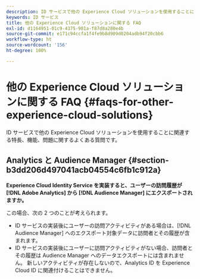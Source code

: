 ```yaml
---
description: ID サービスで他の Experience Cloud ソリューションを使用することに関連する特長、機能、問題に関するよくある質問です。
keywords: ID サービス
title: 他の Experience Cloud ソリューションに関する FAQ
exl-id: d1164951-01c9-4375-981a-f87d8a280e4b
source-git-commit: e171c94ccfa1f4fe9b8d909d0204adb94f20cbb6
workflow-type: ht
source-wordcount: '156'
ht-degree: 100%

---
```


# 他の Experience Cloud ソリューションに関する FAQ {#faqs-for-other-experience-cloud-solutions}

ID サービスで他の Experience Cloud ソリューションを使用することに関連する特長、機能、問題に関するよくある質問です。

## Analytics と Audience Manager {#section-b3dd206d497041acb04554c6fb1c912a}

**Experience Cloud Identity Service を実装すると、ユーザーの訪問履歴が [!DNL Adobe Analytics] から [!DNL Audience Manager] にエクスポートされますか。**

この場合、次の 2 つのことが考えられます。

* ID サービスの実装後にユーザーの訪問アクティビティがある場合は、[!DNL Audience Manager] へのエクスポート対象データに訪問者とその履歴が含まれます。
* ID サービスの実装後にユーザーに訪問アクティビティがない場合、訪問者とその履歴は Audience Manager へのデータエクスポートには含まれません。 新しいアクティビティが存在しないので、Analytics ID を Experience Cloud ID に関連付けることはできません。
